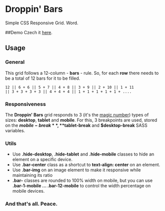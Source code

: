 Droppin' Bars
=============

Simple CSS Responsive Grid. Word.

##Demo
Czech it [here](http://blog.antoniocapelo.com/droppin-bars/).

## Usage

### General

This grid follows a 12-column - **bars** - rule. So, for each **row** there needs to be a total of 12 bars for it to be filled.

	12 || 6 + 6 || 5 + 7 || 4 + 8 || 3 + 9 || 2 + 10 || 1 + 11 
	|| 3 + 3 + 3 + 3 || 4 + 4 + 4 || 1 + 1 + 1 + 1 + 1 + ....

### Responsiveness

The <b>Droppin' Bars</b> grid responds to 3 (it's the <a href="https://www.youtube.com/watch?v=0irL1M15DH8">magic number</a>) types of sizes: **desktop**, **tablet** and **mobile**. 
For this, 3 breakpoints are used, stored on the **$mobile-break**, **$tablet-break** and **$desktop-break** SASS variables.

### Utils

* Use **.hide-desktop**, **.hide-tablet** and **.hide-mobile** classes to hide an element on a specific device.
* Use **.bar-center** class as a shortcut to **text-align: center** on an element.
* Use **.bar-img** on an image element to make it responsive while maintaining its ratio
* **.bar-** classes are rounded to 100% width on mobile, but you can use **.bar-1-mobile ... .bar-12-mobile** to control the width percentage on mobile devices.

### And that's all. Peace.